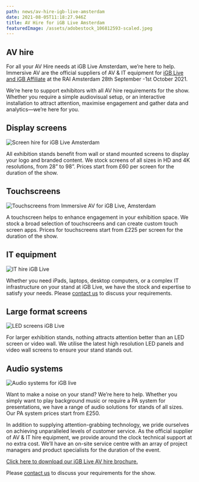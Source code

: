 ```yaml
---
path: news/av-hire-igb-live-amsterdam
date: 2021-08-05T11:18:27.946Z
title: AV Hire for iGB Live Amsterdam
featuredImage: /assets/adobestock_106812593-scaled.jpeg
---
```

## AV hire

For all your AV Hire needs at iGB Live Amsterdam, we’re here to help. Immersive AV are the official suppliers of AV & IT equipment for [iGB Live and iGB Affiliate](https://www.igblive.com/welcome) at the RAI Amsterdam 28th September -1st October 2021.

We’re here to support exhibitors with all AV hire requirements for the show. Whether you require a simple audiovisual setup, or an interactive installation to attract attention, maximise engagement and gather data and analytics—we’re here for you.

## Display screens

![Screen hire for iGB Live Amsterdam](https://immersiveav.com/wp-content/uploads/2021/08/Display-screens-300x200.jpg)

All exhibition stands benefit from wall or stand mounted screens to display your logo and branded content. We stock screens of all sizes in HD and 4K resolutions, from 28” to 98”. Prices start from £60 per screen for the duration of the show.

## Touchscreens

![Touchscreens from Immersive AV for iGB Live, Amsterdam](https://immersiveav.com/wp-content/uploads/2021/08/Touchscreen-300x200.jpg)

A touchscreen helps to enhance engagement in your exhibition space. We stock a broad selection of touchscreens and can create custom touch screen apps. Prices for touchscreens start from £225 per screen for the duration of the show.

## IT equipment

![IT hire iGB Live](https://immersiveav.com/wp-content/uploads/2021/08/IT-hire-300x200.jpg)

Whether you need iPads, laptops, desktop computers, or a complex IT infrastructure on your stand at iGB Live, we have the stock and expertise to satisfy your needs. Please [contact us](mailto:scott.holman@immersiveav.com) to discuss your requirements.

## Large format screens

![LED screens iGB Live](https://immersiveav.com/wp-content/uploads/2021/08/Large-format-screens-300x200.jpg)

For larger exhibition stands, nothing attracts attention better than an LED screen or video wall. We utilise the latest high resolution LED panels and video wall screens to ensure your stand stands out.

## Audio systems

![Audio systems for iGB live](https://immersiveav.com/wp-content/uploads/2021/08/PA-System-300x200.jpg)

Want to make a noise on your stand? We’re here to help. Whether you simply want to play background music or require a PA system for presentations, we have a range of audio solutions for stands of all sizes. Our PA system prices start from £250.

In addition to supplying attention-grabbing technology, we pride ourselves on achieving unparalleled levels of customer service. As the official supplier of AV & IT hire equipment, we provide around the clock technical support at no extra cost. We’ll have an on-site service centre with an array of project managers and product specialists for the duration of the event.

[Click here to download our iGB Live AV hire brochure.](https://immersiveav.com/wp-content/uploads/2021/08/IAV-iGB-Live-Brochure-2021.pdf)

Please [contact us](mailto:scott.holman@immersiveav.com) to discuss your requirements for the show.